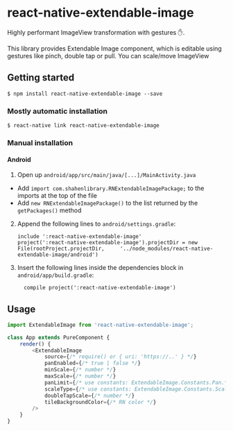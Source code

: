 
# react-native-extendable-image

Highly performant ImageView transformation with gestures ✋.

This library provides Extendable Image component, which is editable using gestures like pinch, double tap or pull. You can scale/move ImageView

## Getting started

`$ npm install react-native-extendable-image --save`

### Mostly automatic installation

`$ react-native link react-native-extendable-image`

### Manual installation


#### Android

1. Open up `android/app/src/main/java/[...]/MainActivity.java`
  - Add `import com.shahenlibrary.RNExtendableImagePackage;` to the imports at the top of the file
  - Add `new RNExtendableImagePackage()` to the list returned by the `getPackages()` method
2. Append the following lines to `android/settings.gradle`:
  	```
  	include ':react-native-extendable-image'
  	project(':react-native-extendable-image').projectDir = new File(rootProject.projectDir, 	'../node_modules/react-native-extendable-image/android')
  	```
3. Insert the following lines inside the dependencies block in `android/app/build.gradle`:
  	```
      compile project(':react-native-extendable-image')
  	```


## Usage
```javascript
import ExtendableImage from 'react-native-extendable-image';

class App extends PureComponent {
	render() {
		<ExtendableImage
			source={/* require() or { uri: 'https://..' } */}
			panEnabled={/* true | false */}
			minScale={/* number */}
			maxScale={/* number */}
			panLimit={/* use constants: ExtendableImage.Constants.Pan.* */}
			scaleType={/* use constants: ExtendableImage.Constants.Scale.* */}
			doubleTapScale={/* number */}
			tileBackgroundColor={/* RN color */}
		/>
	}
}
```
  
